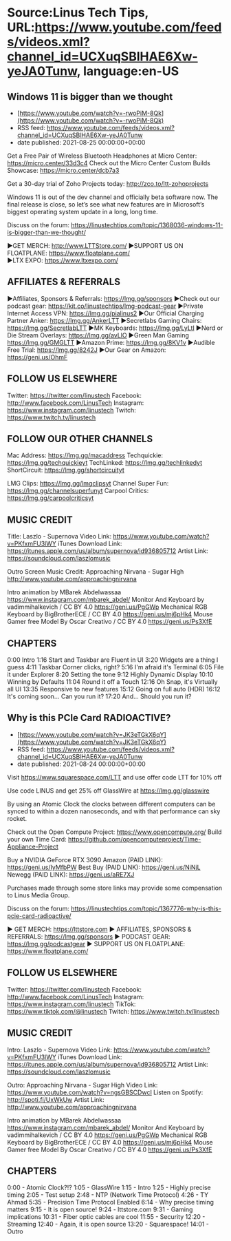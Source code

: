 # Source:Linus Tech Tips, URL:https://www.youtube.com/feeds/videos.xml?channel_id=UCXuqSBlHAE6Xw-yeJA0Tunw, language:en-US

## Windows 11 is bigger than we thought
 - [https://www.youtube.com/watch?v=-rwoPiM-8Qk](https://www.youtube.com/watch?v=-rwoPiM-8Qk)
 - RSS feed: https://www.youtube.com/feeds/videos.xml?channel_id=UCXuqSBlHAE6Xw-yeJA0Tunw
 - date published: 2021-08-25 00:00:00+00:00

Get a Free Pair of Wireless Bluetooth Headphones at Micro Center: https://micro.center/33d3c4
Check out the Micro Center Custom Builds Showcase: https://micro.center/dcb7a3

Get a 30-day trial of Zoho Projects today: http://zco.to/ltt-zohoprojects

Windows 11 is out of the dev channel and officially beta software now. The final release is close, so let’s see what new features are in Microsoft’s biggest operating system update in a long, long time.

Discuss on the forum: https://linustechtips.com/topic/1368036-windows-11-is-bigger-than-we-thought/


►GET MERCH: http://www.LTTStore.com/
►SUPPORT US ON FLOATPLANE: https://www.floatplane.com/  
►LTX EXPO: https://www.ltxexpo.com/   

AFFILIATES & REFERRALS
---------------------------------------------------
►Affiliates, Sponsors & Referrals: https://lmg.gg/sponsors
►Check out our podcast gear: https://kit.co/linustechtips/lmg-podcast-gear
►Private Internet Access VPN: https://lmg.gg/pialinus2
►Our Official Charging Partner Anker: https://lmg.gg/AnkerLTT
►Secretlabs Gaming Chairs: https://lmg.gg/SecretlabLTT
►MK Keyboards: https://lmg.gg/LyLtl
►Nerd or Die Stream Overlays: https://lmg.gg/avLlO
►Green Man Gaming https://lmg.gg/GMGLTT
►Amazon Prime: https://lmg.gg/8KV1v
►Audible Free Trial: https://lmg.gg/8242J
►Our Gear on Amazon: https://geni.us/OhmF

FOLLOW US ELSEWHERE
---------------------------------------------------  
Twitter: https://twitter.com/linustech
Facebook: http://www.facebook.com/LinusTech
Instagram: https://www.instagram.com/linustech
Twitch: https://www.twitch.tv/linustech

FOLLOW OUR OTHER CHANNELS
---------------------------------------------------  
Mac Address: https://lmg.gg/macaddress
Techquickie: https://lmg.gg/techquickieyt
TechLinked: https://lmg.gg/techlinkedyt
ShortCircuit: https://lmg.gg/shortcircuityt

LMG Clips: https://lmg.gg/lmgclipsyt
Channel Super Fun: https://lmg.gg/channelsuperfunyt
Carpool Critics: https://lmg.gg/carpoolcriticsyt

MUSIC CREDIT
---------------------------------------------------  
Title: Laszlo - Supernova
Video Link: https://www.youtube.com/watch?v=PKfxmFU3lWY
iTunes Download Link: https://itunes.apple.com/us/album/supernova/id936805712
Artist Link: https://soundcloud.com/laszlomusic

Outro Screen Music Credit: Approaching Nirvana - Sugar High http://www.youtube.com/approachingnirvana

Intro animation by MBarek Abdelwassaa https://www.instagram.com/mbarek_abdel/
Monitor And Keyboard by vadimmihalkevich / CC BY 4.0  https://geni.us/PgGWp
Mechanical RGB Keyboard by BigBrotherECE / CC BY 4.0 https://geni.us/mj6pHk4
Mouse Gamer free Model By Oscar Creativo / CC BY 4.0 https://geni.us/Ps3XfE

CHAPTERS
---------------------------------------------------  
0:00 Intro
1:16 Start and Taskbar are Fluent in UI
3:20 Widgets are a thing I guess
4:11 Taskbar Corner clicks, right?
5:16 I'm afraid it's Terminal
6:05 File it under Explorer
8:20 Setting the tone
9:12 Highly Dynamic Display
10:10 Winning by Defaults
11:04 Round it off a Touch
12:16 Oh Snap, it's Virtually all UI
13:35 Responsive to new features
15:12 Going on full auto (HDR)
16:12 It's coming soon... Can you run it?
17:20 And... Should you run it?

## Why is this PCIe Card RADIOACTIVE?
 - [https://www.youtube.com/watch?v=JK3eTGkX6qY](https://www.youtube.com/watch?v=JK3eTGkX6qY)
 - RSS feed: https://www.youtube.com/feeds/videos.xml?channel_id=UCXuqSBlHAE6Xw-yeJA0Tunw
 - date published: 2021-08-24 00:00:00+00:00

Visit https://www.squarespace.com/LTT and use offer code LTT for 10% off

Use code LINUS and get 25% off GlassWire at https://lmg.gg/glasswire

By using an Atomic Clock the clocks between different computers can be synced to within a dozen nanoseconds, and with that performance can sky rocket.

Check out the Open Compute Project: https://www.opencompute.org/
Build your own Time Card: https://github.com/opencomputeproject/Time-Appliance-Project


Buy a NVIDIA GeForce RTX 3090
  Amazon (PAID LINK): https://geni.us/IyMfbPW
  Best Buy (PAID LINK): https://geni.us/NiNjL
  Newegg (PAID LINK): https://geni.us/aRE7XJ

Purchases made through some store links may provide some compensation to Linus Media Group.

Discuss on the forum: https://linustechtips.com/topic/1367776-why-is-this-pcie-card-radioactive/ 

► GET MERCH: https://lttstore.com
► AFFILIATES, SPONSORS & REFERRALS: https://lmg.gg/sponsors
► PODCAST GEAR: https://lmg.gg/podcastgear
► SUPPORT US ON FLOATPLANE: https://www.floatplane.com/

FOLLOW US ELSEWHERE
---------------------------------------------------  
Twitter: https://twitter.com/linustech
Facebook: http://www.facebook.com/LinusTech
Instagram: https://www.instagram.com/linustech
TikTok: https://www.tiktok.com/@linustech
Twitch: https://www.twitch.tv/linustech

MUSIC CREDIT
---------------------------------------------------
Intro: Laszlo - Supernova
Video Link: https://www.youtube.com/watch?v=PKfxmFU3lWY
iTunes Download Link: https://itunes.apple.com/us/album/supernova/id936805712
Artist Link: https://soundcloud.com/laszlomusic

Outro: Approaching Nirvana - Sugar High
Video Link: https://www.youtube.com/watch?v=ngsGBSCDwcI
Listen on Spotify: http://spoti.fi/UxWkUw
Artist Link: http://www.youtube.com/approachingnirvana

Intro animation by MBarek Abdelwassaa https://www.instagram.com/mbarek_abdel/
Monitor And Keyboard by vadimmihalkevich / CC BY 4.0  https://geni.us/PgGWp
Mechanical RGB Keyboard by BigBrotherECE / CC BY 4.0 https://geni.us/mj6pHk4
Mouse Gamer free Model By Oscar Creativo / CC BY 4.0 https://geni.us/Ps3XfE

CHAPTERS
---------------------------------------------------  
0:00 - Atomic Clock?!?
1:05 - GlassWire
1:15 - Intro
1:25 - Highly precise timing
2:05 - Test setup
2:48 - NTP (Network Time Protocol)
4:26 - TY Ahmad
5:35 - Precision Time Protocol Enabled
6:14 - Why precise timing matters
9:15 - It is open source!
9:24 - lttstore.com
9:31 - Gaming implications
10:31 - Fiber optic cables are cool
11:55 - Security
12:20 - Streaming
12:40 - Again, it is open source
13:20 - Squarespace!
14:01 - Outro

